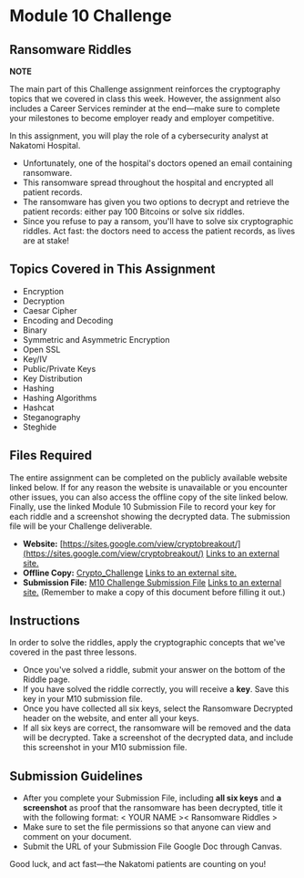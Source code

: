 # Module 10 Challenge


## **Ransomware Riddles**

**NOTE**

The main part of this Challenge assignment reinforces the cryptography topics that we covered in class this week. However, the assignment also includes a Career Services reminder at the end—make sure to complete your milestones to become employer ready and employer competitive.

In this assignment, you will play the role of a cybersecurity analyst at Nakatomi Hospital.



* Unfortunately, one of the hospital's doctors opened an email containing ransomware.
* This ransomware spread throughout the hospital and encrypted all patient records.
* The ransomware has given you two options to decrypt and retrieve the patient records: either pay 100 Bitcoins or solve six riddles.
* Since you refuse to pay a ransom, you'll have to solve six cryptographic riddles. Act fast: the doctors need to access the patient records, as lives are at stake!


## **Topics Covered in This Assignment**



* Encryption
* Decryption
* Caesar Cipher
* Encoding and Decoding
* Binary
* Symmetric and Asymmetric Encryption
* Open SSL
* Key/IV
* Public/Private Keys
* Key Distribution
* Hashing
* Hashing Algorithms
* Hashcat
* Steganography
* Steghide


## **Files Required**

The entire assignment can be completed on the publicly available website linked below. If for any reason the website is unavailable or you encounter other issues, you can also access the offline copy of the site linked below. Finally, use the linked Module 10 Submission File to record your key for each riddle and a screenshot showing the decrypted data. The submission file will be your Challenge deliverable.



* **Website:** [https://sites.google.com/view/cryptobreakout/](https://sites.google.com/view/cryptobreakout/)
  [Links to an external site.](https://sites.google.com/view/cryptobreakout/)
* **Offline Copy:** [Crypto_Challenge](https://docs.google.com/document/d/1nfFMqirJVQtkq0AmhVU5qC-EJEW-TPmV/edit?usp=sharing&ouid=114502724008538697128&rtpof=true&sd=true)
  [Links to an external site.](https://docs.google.com/document/d/1nfFMqirJVQtkq0AmhVU5qC-EJEW-TPmV/edit?usp=sharing&ouid=114502724008538697128&rtpof=true&sd=true)
* **Submission File:** [M10 Challenge Submission File](https://docs.google.com/document/d/1mOQU4M5OqeWS1Q-8B8T3G6MJp3g3W-gzJdRZqvviNyg/edit?usp=sharing)
  [Links to an external site.](https://docs.google.com/document/d/1mOQU4M5OqeWS1Q-8B8T3G6MJp3g3W-gzJdRZqvviNyg/edit?usp=sharing)
   (Remember to make a copy of this document before filling it out.)


## **Instructions**

In order to solve the riddles, apply the cryptographic concepts that we've covered in the past three lessons.



* Once you've solved a riddle, submit your answer on the bottom of the Riddle page.
* If you have solved the riddle correctly, you will receive a **key**. Save this key in your M10 submission file.
* Once you have collected all six keys, select the Ransomware Decrypted header on the website, and enter all your keys.
* If all six keys are correct, the ransomware will be removed and the data will be decrypted. Take a screenshot of the decrypted data, and include this screenshot in your M10 submission file.


## **Submission Guidelines**



* After you complete your Submission File, including **all six keys** and **a screenshot** as proof that the ransomware has been decrypted, title it with the following format: &lt; YOUR NAME >&lt; Ransomware Riddles >
* Make sure to set the file permissions so that anyone can view and comment on your document.
* Submit the URL of your Submission File Google Doc through Canvas.

Good luck, and act fast—the Nakatomi patients are counting on you!




